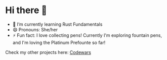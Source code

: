 # Hi there 👋



- 🌱 I’m currently learning Rust Fundamentals
- 😄 Pronouns: She/her
- ⚡ Fun fact: I love collecting pens! Currently I'm exploring fountain pens, and I'm loving the Platinum Prefounte so far!

Check my other projects here:
[Codewars](https://www.codewars.com/users/ms-osram)

<!--
**ms-osram/ms-osram** is a ✨ _special_ ✨ repository because its `README.md` (this file) appears on your GitHub profile.

Here are some ideas to get you started:

- 🔭 I’m currently working on ...
- 🌱 I’m currently learning ...
- 👯 I’m looking to collaborate on ...
- 🤔 I’m looking for help with ...
- 💬 Ask me about ...
- 📫 How to reach me: ...
- 😄 Pronouns: ...
- ⚡ Fun fact: ...
-->
